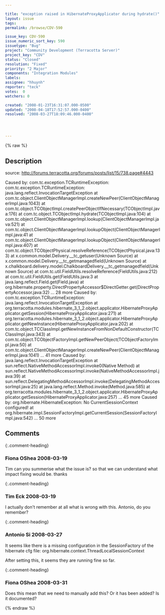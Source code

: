 ```yaml
---

title: "exception raised in HibernateProxyApplicator during hydrate()"
layout: issue
tags: 
permalink: /browse/CDV-590

issue_key: CDV-590
issue_numeric_sort_key: 590
issuetype: "Bug"
project: "Community Development (Terracotta Server)"
project_key: "CDV"
status: "Closed"
resolution: "Fixed"
priority: "2 Major"
components: "Integration Modules"
labels: 
assignee: "hhuynh"
reporter: "teck"
votes:  0
watchers: 0

created: "2008-01-23T16:31:07.000-0500"
updated: "2008-04-18T17:52:57.000-0400"
resolved: "2008-03-27T18:09:46.000-0400"




---
```


{% raw %}

## Description

<div markdown="1" class="description">

source: http://forums.terracotta.org/forums/posts/list/15/738.page#4443

 Caused by: com.tc.exception.TCRuntimeException: com.tc.exception.TCRuntimeException: java.lang.reflect.InvocationTargetException
at com.tc.object.ClientObjectManagerImpl.createNewPeer(ClientObjectManagerImpl.java:1043)
at com.tc.object.TCObjectImpl.createPeerObjectIfNecessary(TCObjectImpl.java:176)
at com.tc.object.TCObjectImpl.hydrate(TCObjectImpl.java:104)
at com.tc.object.ClientObjectManagerImpl.lookup(ClientObjectManagerImpl.java:521)
at com.tc.object.ClientObjectManagerImpl.lookupObject(ClientObjectManagerImpl.java:41
at com.tc.object.ClientObjectManagerImpl.lookupObject(ClientObjectManagerImpl.java:407)
at com.tc.object.TCObjectPhysical.resolveReference(TCObjectPhysical.java:133)
at x.common.model.Delivery.\_\_tc\_getuser(Unknown Source)
at x.common.model.Delivery.\_\_tc\_getmanagedfield(Unknown Source)
at x.chalkboard.delivery.model.ChalkboardDelivery.\_\_tc\_getmanagedfield(Unknown Source)
at com.tc.util.FieldUtils.resolveReference(FieldUtils.java:212)
at com.tc.util.FieldUtils.get(FieldUtils.java:3
at java.lang.reflect.Field.get(Field.java)
at org.hibernate.property.DirectPropertyAccessor$DirectGetter.get(DirectPropertyAccessor.java:32)
... 28 more
Caused by: com.tc.exception.TCRuntimeException: java.lang.reflect.InvocationTargetException
at org.terracotta.modules.hibernate\_3\_1\_2.object.applicator.HibernateProxyApplicator.getSession(HibernateProxyApplicator.java:271)
at org.terracotta.modules.hibernate\_3\_1\_2.object.applicator.HibernateProxyApplicator.getNewInstance(HibernateProxyApplicator.java:202)
at com.tc.object.TCClassImpl.getNewInstanceFromNonDefaultConstructor(TCClassImpl.java:343)
at com.tc.object.TCObjectFactoryImpl.getNewPeerObject(TCObjectFactoryImpl.java:50)
at com.tc.object.ClientObjectManagerImpl.createNewPeer(ClientObjectManagerImpl.java:1041)
... 41 more
Caused by: java.lang.reflect.InvocationTargetException
at sun.reflect.NativeMethodAccessorImpl.invoke0(Native Method)
at sun.reflect.NativeMethodAccessorImpl.invoke(NativeMethodAccessorImpl.java:39)
at sun.reflect.DelegatingMethodAccessorImpl.invoke(DelegatingMethodAccessorImpl.java:25)
at java.lang.reflect.Method.invoke(Method.java:585)
at org.terracotta.modules.hibernate\_3\_1\_2.object.applicator.HibernateProxyApplicator.getSession(HibernateProxyApplicator.java:257)
... 45 more
Caused by: org.hibernate.HibernateException: No CurrentSessionContext configured!
at org.hibernate.impl.SessionFactoryImpl.getCurrentSession(SessionFactoryImpl.java:542)
... 50 more 

</div>

## Comments


{:.comment-heading}
### **Fiona OShea** <span class="date">2008-03-19</span>

<div markdown="1" class="comment">

Tim can you summerise what the issue is? so that we can understand what impact fixing would be. thanks

</div>


{:.comment-heading}
### **Tim Eck** <span class="date">2008-03-19</span>

<div markdown="1" class="comment">

I actually don't remember at all what is wrong with this. Antonio, do you remember?

</div>


{:.comment-heading}
### **Antonio Si** <span class="date">2008-03-27</span>

<div markdown="1" class="comment">

It seems like there is a missing configuration in the SessionFactory of the hibernate cfg file:
 <property name="hibernate.current\_session\_context\_class">org.hibernate.context.ThreadLocalSessionContext</property>

After setting this, it seems they are running fine so far.

</div>


{:.comment-heading}
### **Fiona OShea** <span class="date">2008-03-31</span>

<div markdown="1" class="comment">

Does this mean that we need to manually add this? Or it has been added? Is it documented?

</div>



{% endraw %}
